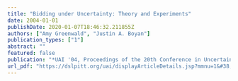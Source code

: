 ```yaml
---
title: "Bidding under Uncertainty: Theory and Experiments"
date: 2004-01-01
publishDate: 2020-01-07T18:46:32.211855Z
authors: ["Amy Greenwald", "Justin A. Boyan"]
publication_types: ["1"]
abstract: ""
featured: false
publication: "*UAI '04, Proceedings of the 20th Conference in Uncertainty in Artificial Intelligence, Banff, Canada, July 7-11, 2004*"
url_pdf: "https://dslpitt.org/uai/displayArticleDetails.jsp?mmnu=1&#38;smnu=2&#38;article_id=1110&#38;proceeding_id=20"
---
```


